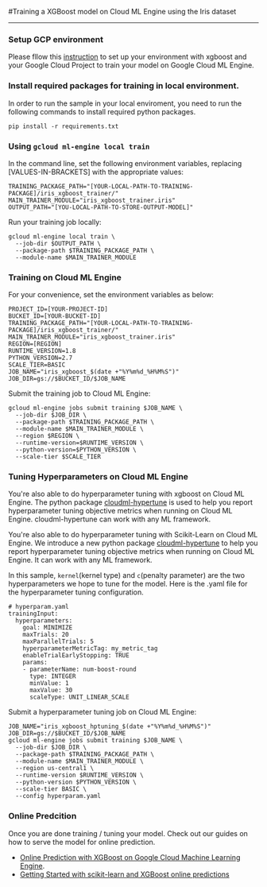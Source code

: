 #Training a XGBoost model on Cloud ML Engine using the Iris dataset

- - -

### Setup GCP environment
Please fllow this [instruction](https://cloud.google.com/ml-engine/docs/scikit/getting-started-training#before_you_begin) to set up your environment with xgboost and your Google Cloud Project to train your model on Google Cloud ML Engine.


### Install required packages for training in local environment.
In order to run the sample in your local enviroment, you need to
run the following commands to install required python packages.
```
pip install -r requirements.txt
```

### Using `gcloud ml-engine local train`
In the command line, set the following environment variables, replacing [VALUES-IN-BRACKETS] with the appropriate values:
```
TRAINING_PACKAGE_PATH="[YOUR-LOCAL-PATH-TO-TRAINING-PACKAGE]/iris_xgboost_trainer/"
MAIN_TRAINER_MODULE="iris_xgboost_trainer.iris"
OUTPUT_PATH="[YOU-LOCAL-PATH-TO-STORE-OUTPUT-MODEL]"
```
Run your training job locally:
```
gcloud ml-engine local train \
  --job-dir $OUTPUT_PATH \
  --package-path $TRAINING_PACKAGE_PATH \
  --module-name $MAIN_TRAINER_MODULE
```

### Training on Cloud ML Engine
For your convenience, set the environment variables as below:
```
PROJECT_ID=[YOUR-PROJECT-ID]
BUCKET_ID=[YOUR-BUCKET-ID]
TRAINING_PACKAGE_PATH="[YOUR-LOCAL-PATH-TO-TRAINING-PACKAGE]/iris_xgboost_trainer/"
MAIN_TRAINER_MODULE="iris_xgboost_trainer.iris"
REGION=[REGION]
RUNTIME_VERSION=1.8
PYTHON_VERSION=2.7
SCALE_TIER=BASIC
JOB_NAME="iris_xgboost_$(date +"%Y%m%d_%H%M%S")"
JOB_DIR=gs://$BUCKET_ID/$JOB_NAME
```
Submit the training job to Cloud ML Engine:
```
gcloud ml-engine jobs submit training $JOB_NAME \
  --job-dir $JOB_DIR \
  --package-path $TRAINING_PACKAGE_PATH \
  --module-name $MAIN_TRAINER_MODULE \
  --region $REGION \
  --runtime-version=$RUNTIME_VERSION \
  --python-version=$PYTHON_VERSION \
  --scale-tier $SCALE_TIER
```
### Tuning Hyperparameters on Cloud ML Engine
You're also able to do hyperparameter tuning with xgboost on Cloud ML Engine. The python package [cloudml-hypertune](https://pypi.org/project/cloudml-hypertune/) is used to help you report hyperparameter tuning objective metrics when running on Cloud ML Engine. cloudml-hypertune can work with any ML framework.

You're also able to do hyperparameter tuning with Scikit-Learn on Cloud ML Engine. We introduce a new python package [cloudml-hypertune](https://pypi.org/project/cloudml-hypertune/) to help you report hyperparameter tuning objective metrics when running on Cloud ML Engine. It can work with any ML framework.

In this sample, `kernel`(kernel type) and `c`(penalty parameter) are the two hyperparameters we hope to tune for the model. Here is the .yaml file for the hyperparameter tuning configuration.
```
# hyperparam.yaml
trainingInput:
  hyperparameters:
    goal: MINIMIZE
    maxTrials: 20
    maxParallelTrials: 5
    hyperparameterMetricTag: my_metric_tag
    enableTrialEarlyStopping: TRUE 
    params:
    - parameterName: num-boost-round
      type: INTEGER
      minValue: 1
      maxValue: 30
      scaleType: UNIT_LINEAR_SCALE
```
Submit a hyperparameter tuning job on Cloud ML Engine:
```
JOB_NAME="iris_xgboost_hptuning_$(date +"%Y%m%d_%H%M%S")"
JOB_DIR=gs://$BUCKET_ID/$JOB_NAME
gcloud ml-engine jobs submit training $JOB_NAME \
  --job-dir $JOB_DIR \
  --package-path $TRAINING_PACKAGE_PATH \
  --module-name $MAIN_TRAINER_MODULE \
  --region us-central1 \
  --runtime-version $RUNTIME_VERSION \
  --python-version $PYTHON_VERSION \
  --scale-tier BASIC \
  --config hyperparam.yaml
```

### Online Predcition
Once you are done training / tuning your model. Check out our guides on how to serve the model for online prediction.
* [Online Prediction with XGBoost on Google Cloud Machine Learning Engine](https://github.com/GoogleCloudPlatform/cloudml-samples/blob/master/xgboost/notebooks/Online%20Prediction%20with%20XGBoost.ipynb).
* [Getting Started with scikit-learn and XGBoost online predictions](https://cloud.google.com/ml-engine/docs/scikit/quickstart)
